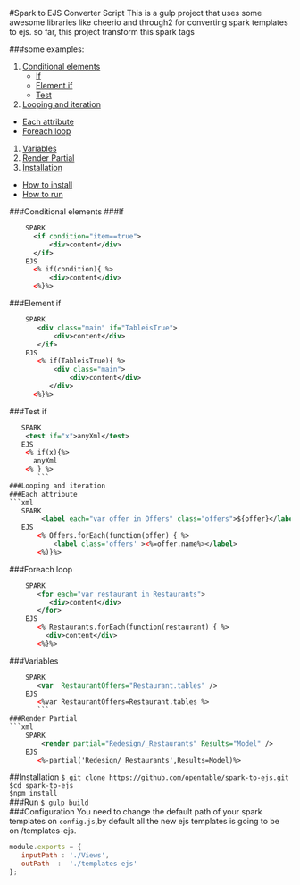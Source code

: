 #Spark to EJS Converter Script
This is a gulp project that uses some awesome libraries like cheerio and through2  for converting spark templates to ejs. so far, this project transform this spark tags

###some examples:
1. [Conditional elements](#Conditional-elements)
   * [If](#If)
   * [Element if](#Element-if)
   * [Test](#Test)
1. [Looping and iteration](#Looping-and-iteration)
  * [Each attribute](#Each-attribute)
  * [Foreach loop](#Foreach-loop)
1. [Variables](#Variables)
1. [Render Partial](#Render-Partial)
1. [Installation](#Installation)
  * [How to install](#Ho-to-install)
  * [How to run](#How-to-run)

###Conditional elements
###If
```xml
    SPARK
      <if condition="item==true">
          <div>content</div>
      </if>
    EJS
      <% if(condition){ %>
          <div>content</div>
      <%}%>
```
###Element if
```xml
    SPARK
       <div class="main" if="TableisTrue">
           <div>content</div>
       </if>
    EJS
       <% if(TableisTrue){ %>
           <div class="main">
               <div>content</div>
          </div>
      <%}%>
   ```
   ###Test if
 ```xml
    SPARK
     <test if="x">anyXml</test>
    EJS
     <% if(x){%>
       anyXml
     <% } %>
        ```
###Looping and iteration
###Each attribute
```xml
    SPARK
         <label each="var offer in Offers" class="offers">${offer}</label>
    EJS
        <% Offers.forEach(function(offer) { %>
            <label class='offers' ><%=offer.name%></label>
        <%)}%>
```
###Foreach loop
```xml
    SPARK
       <for each="var restaurant in Restaurants">
          <div>content</div>
       </for>
    EJS
       <% Restaurants.forEach(function(restaurant) { %>
         <div>content</div>
       <%}%>
```

###Variables
```xml
    SPARK
       <var  RestaurantOffers="Restaurant.tables" />
    EJS
       <%var RestaurantOffers=Restaurant.tables %>
       ```
###Render Partial
```xml
    SPARK
        <render partial="Redesign/_Restaurants" Results="Model" />
    EJS
       <%-partial('Redesign/_Restaurants',Results=Model)%>
```
##Installation
```$ git clone https://github.com/opentable/spark-to-ejs.git```<br>
   ```$cd spark-to-ejs```<br>
   ```$npm install```<br>
###Run
   ```$ gulp build```<br>
###Configuration
You need to change the default path of your spark templates on ```config.js```,by default all the new ejs templates is going to be on /templates-ejs.
```js
module.exports = {
   inputPath : './Views',
   outPath  :  './templates-ejs'
};
```
